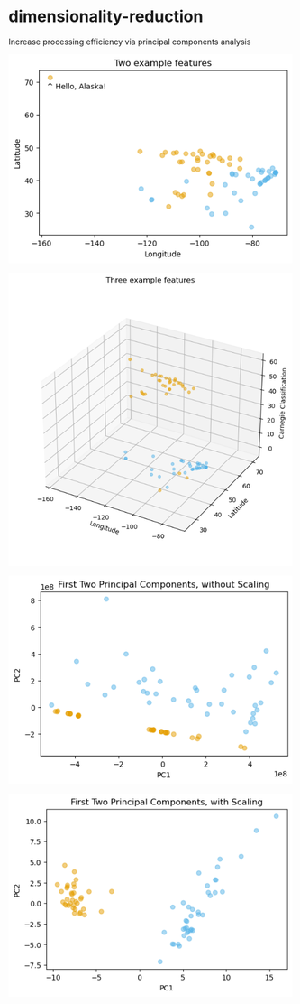# dimensionality-reduction
Increase processing efficiency via principal components analysis

![alt text](https://github.com/tracyreuter/dimensionality-reduction/blob/main/figure1.png)

![alt text](https://github.com/tracyreuter/dimensionality-reduction/blob/main/figure2.png)

![alt text](https://github.com/tracyreuter/dimensionality-reduction/blob/main/figure3.png)

![alt text](https://github.com/tracyreuter/dimensionality-reduction/blob/main/figure4.png)
